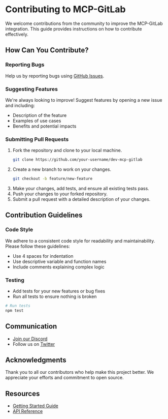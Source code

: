 # Contributing to MCP-GitLab

We welcome contributions from the community to improve the MCP-GitLab integration. This guide provides instructions on how to contribute effectively.

## How Can You Contribute?

### Reporting Bugs

Help us by reporting bugs using [GitHub Issues](https://github.com/your-username/dev-mcp-gitlab/issues).

### Suggesting Features

We're always looking to improve! Suggest features by opening a new issue and including:
- Description of the feature
- Examples of use cases
- Benefits and potential impacts

### Submitting Pull Requests

1. Fork the repository and clone to your local machine.
   ```bash
   git clone https://github.com/your-username/dev-mcp-gitlab
   ```
2. Create a new branch to work on your changes.
   ```bash
   git checkout -b feature/new-feature
   ```
3. Make your changes, add tests, and ensure all existing tests pass.
4. Push your changes to your forked repository.
5. Submit a pull request with a detailed description of your changes.

## Contribution Guidelines

### Code Style

We adhere to a consistent code style for readability and maintainability. Please follow these guidelines:
- Use 4 spaces for indentation
- Use descriptive variable and function names
- Include comments explaining complex logic

### Testing

- Add tests for your new features or bug fixes
- Run all tests to ensure nothing is broken

```bash
# Run tests
npm test
```

## Communication

- [Join our Discord](https://discord.gg/mcp-gitlab)
- Follow us on [Twitter](https://twitter.com/mcp_gitlab)

## Acknowledgments

Thank you to all our contributors who help make this project better. We appreciate your efforts and commitment to open source.

## Resources

- [Getting Started Guide](../index.md)
- [API Reference](../api/mcp-protocol.md)
